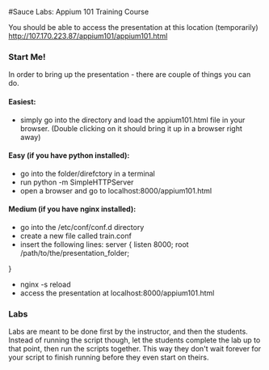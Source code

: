 #Sauce Labs: Appium 101 Training Course

You should be able to access the presentation at this location (temporarily) http://107.170.223.87/appium101/appium101.html

### Start Me!
In order to bring up the presentation - there are couple of things you can do.

#### Easiest:
* simply go into the directory and load the appium101.html file in your browser. (Double clicking on it should bring it up in a browser right away)

#### Easy (if you have python installed):
* go into the folder/direfctory in a terminal
* run python -m SimpleHTTPServer
* open a browser and go to localhost:8000/appium101.html

#### Medium (if you have nginx installed):
* go into the /etc/conf/conf.d directory
* create a new file called train.conf
* insert the following lines:
server {
   listen 8000;
   root /path/to/the/presentation_folder;

}

* nginx -s reload
* access the presentation at localhost:8000/appium101.html

### Labs
Labs are meant to be done first by the instructor, and then the students. Instead of running the script though, let the students complete the lab up to that point, then run the scripts together. This way they don't wait forever for your script to finish running before they even start on theirs.